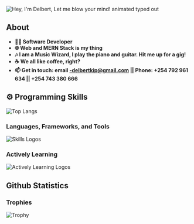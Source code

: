 ![Hey, I'm Delbert, Let me blow your mind! animated typed out](https://readme-typing-svg.demolab.com?font=Fira+Code&size=40&duration=2800&pause=2000&color=58A60F&center=true&vCenter=true&width=940&lines=Hey+I'm+Delbert,+Let+me+blow+your+mind!)


## About

- **👨‍💻 Software Developer**
- **🌐 Web and MERN Stack is my thing**
- **🎶 I am a Music Wizard, I play the piano and guitar. Hit me up for a gig!**
- **☕ We all like coffee, right?**
- **📫 Get in touch: email -delbertkip@gmail.com || Phone: +254 792 961 634 || +254 743 380 666**


## ⚙️ Programming Skills
![Top Langs](https://github-readme-stats.vercel.app/api/top-langs/?username=Delbert-Kipyegon&hide_progress=true&theme=dark)

### Languages, Frameworks, and Tools
![Skills Logos](https://skillicons.dev/icons?i=git,github,vite,html,css,js,react,java,py,mysql,php,mongodb,)

### Actively Learning
![Actively Learning Logos](https://skillicons.dev/icons?i=js,express,mongodb,react,nodejs)

## Github Statistics

### Trophies
![Trophy](https://github-profile-trophy.vercel.app/?username=Delbert-Kipyegon&theme=juicyfresh&no-frame=true&no-bg=true&row=1&column=7&title_color=2ED573)

